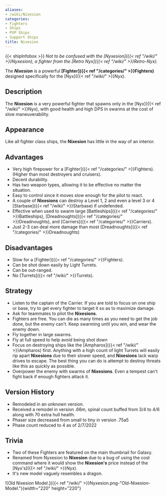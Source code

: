 ```yaml
---
aliases:
- /wiki/Nixesion
categories:
- Fighters
- Ships
- PVP Ships
- Support Ships
title: Nixesion
---
```


{{< shipInfobox >}} _Not to be confused with the [Nyxesion]({{< ref "/wiki/" >}}Nyxesion), a fighter from the [Retro Nyx]({{< ref "/wiki/" >}}Retro-Nyx)._

The **_Nixesion_** is a powerful **[Fighter]({{< ref "/categories/" >}}Fighters)** designed specifically for the [Nyx]({{< ref "/wiki/" >}}Nyx).

## Description

The **Nixesion** is a very powerful fighter that spawns only in the [Nyx]({{< ref "/wiki/" >}}Nyx), with good health and high DPS in swarms at the cost of slow maneuverability.

## Appearance

Like all fighter class ships, the **Nixesion** has little in the way of an interior.

## Advantages

- Very high firepower for a [Fighter]({{< ref "/categories/" >}}Fighters). (Higher than most destroyers and cruisers).
- Decent durability.
- Has two weapon types, allowing it to be effective no matter the situation.
- Easy to control since it moves slow enough for the pilot to react.
- A couple of **Nixesions** can destroy a Level 1, 2 and even a level 3 or 4 [Starbase]({{< ref "/wiki/" >}}Starbase) if undefended.
- Effective when used to swarm large [Battleships]({{< ref "/categories/" >}}Battleships), [Dreadnoughts]({{< ref "/categories/" >}}Dreadnoughts), and [Carriers]({{< ref "/categories/" >}}Carriers).
- Just 2-3 can deal more damage than most [Dreadnoughts]({{< ref "/categories/" >}}Dreadnoughts)

## Disadvantages

- Slow for a [Fighter]({{< ref "/categories/" >}}Fighters).
- Can be shot down easily by Light Turrets.
- Can be out-ranged.
- No [Turrets]({{< ref "/wiki/" >}}Turrets).

## Strategy

- Listen to the captain of the Carrier. If you are told to focus on one ship or base, try to get every fighter to target it so as to maximize damage.
- Ask for teammates to pilot the **Nixesions**.
- Fighters are free. You can die as many times as you need to get the job done, but the enemy can't. Keep swarming until you win, and wear the enemy down.
- Fly together in large swarms.
- Fly at full speed to help avoid being shot down
- Focus on destroying ships like the [Ampharos]({{< ref "/wiki/" >}}Ampharos) first. Anything with a high count of light Turrets will easily rip apart **Nixesions** due to their slower speed, and **Nixesions** lack warp drives to escape. The best thing you can do is attempt to destroy threats like this as quickly as possible.
- Overpower the enemy with swarms of **Nixesions**. Even a tempest can't fight back if enough fighters attack it.

## Version History 

- Remodeled in an unknown version.
- Received a remodel in version .66m, spinal count buffed from 3/4 to 4/6 along with 70 extra hull health.
- Phaser size decreased from small to tiny in version .75a5
- Phase count reduced to 4 as of 2/7/2022

## Trivia

- Two of these Fighters are featured on the main thumbnail for Galaxy.
- Renamed from Nyxesion to **Nixesion** due to a bug of using the cost command where it would show the **Nixesion's** price instead of the [Nyx's]({{< ref "/wiki/" >}}Nyx).
- It's new model vaguely resembles a dragon.

![Old Nixesion Model.]({{< ref "/wiki/" >}}Nyxesion.png-"Old-Nixesion-Model."){width="220" height="220"}